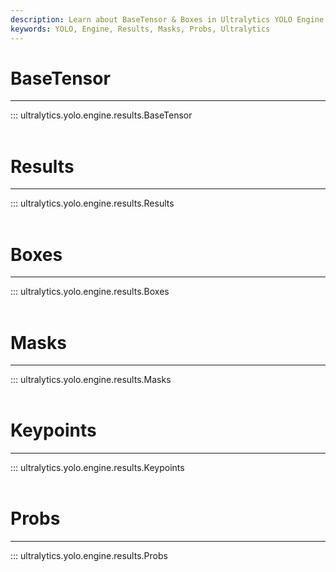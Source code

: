 ```yaml
---
description: Learn about BaseTensor & Boxes in Ultralytics YOLO Engine. Check out Ultralytics Docs for quality tutorials and resources on object detection.
keywords: YOLO, Engine, Results, Masks, Probs, Ultralytics
---
```


# BaseTensor
---
::: ultralytics.yolo.engine.results.BaseTensor
<br><br>

# Results
---
::: ultralytics.yolo.engine.results.Results
<br><br>

# Boxes
---
::: ultralytics.yolo.engine.results.Boxes
<br><br>

# Masks
---
::: ultralytics.yolo.engine.results.Masks
<br><br>

# Keypoints
---
::: ultralytics.yolo.engine.results.Keypoints
<br><br>

# Probs
---
::: ultralytics.yolo.engine.results.Probs
<br><br>
